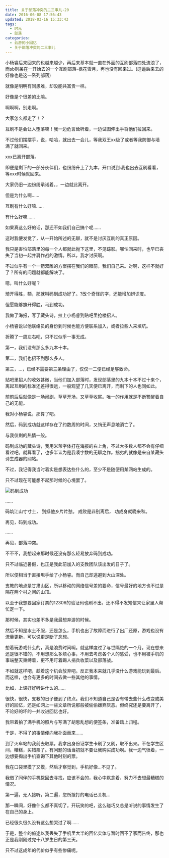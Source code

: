 ```yaml
---
title: 关于部落冲突的二三事儿-20
date: 2016-06-08 17:56:43
updated: 2018-03-16 15:33:43
tags:
  - 时光
  - 部落
categories:
  - 云游的小回忆
  - 关于部落冲突的二三事儿
---
```


小杨睿后来回来的也越来越少，再后来基本就一直在外面的互刷部落四处流浪了，而sb则呆在一开始去的一个互刷部落-枫花雪月，再也没有回来过。(逗逼后来去的好像也是这一系列部落)

就像是明明有同患难，却没能共富贵一样。

<!--more-->

好像是个很差的比喻。

啊啊啊，别走啊。

大家怎么都走了！？

互刷不是会让人堕落嘛！我一边危言耸听着，一边试图伸出手将他们拉回来。

不过他们摆摆手，说，哈哈，就出去一会儿，等我双王xx级了或者等我防御与墙满了就回来。

xxx已离开部落。

即便是剩下的一部分伙伴们，也纷纷升上了九本，开口说到:我也出去互刷看看，等xxx时候就回来。

大家仍旧一边纷纷承诺着。，一边就此离开。

但是为什么啊……

互刷有什么好嘛……

有什么好嘛……

如果真这么好的话，那还不如我们自己搞个呢……

这时我便发觉了，从一开始所述的无聊，就不是讨厌互刷的真正原因。

我只是害怕部落里的每一个人都就此抛下这里，不见踪影。哪怕回来时，也早已丧失了当初一起并肩作战的激情。所以，我才讨厌啊。

不过似乎有一个一箭双雕的方案摆在我们的眼前，我们自己来。对啊，这样不就好了？所有的问题就都能解决了。

嗯，叫什么好呢？

琦开得胜，额，那就叫码到成功好了。?改个奇怪的字，还能增加辨识度。

但愿能够旗开得胜，马到成功。

我做了海报，写了藏头诗，拉上小杨睿到贴吧里抢楼招人。

小杨睿说以他联络员的身份到时候也能方便联系加入，或者拉些人来填坑。

折腾了一周左右吧，只不过似乎一事无成。

第一，我们没有那么多九本十本。

第二，我们也招不到那么多人。

第三，…，已经不需要第三条理由了，仅仅一二便已经足够致命。

贴吧里招人的收效甚微，当他们加入部落时，发现部落里的九本十本不过十来个，离起互刷的标准还差得很远，一般观望了几天便已离开，而剩下的人也同如此。

前前后后就像是一场闹剧，草草开场，又草草收尾。唯一的作用就是不断警醒着自己的无能。

我对小杨睿说，那算了吧。

然后，码到成功就这样存在了约数周的时间，又悄无声息地消亡了。

与我仅剩的热情一般。

码到成功的藏头诗，我用米芾字体打在海报的右上角，不过大多数人都不会有仔细看过吧。就算看了，也多半认为是我凑字数的无聊之作。拙劣的就像是来自某藏头诗生成器的网站。

不过，我记得我当时着实是想表达些什么的，至少不是随便用某网站生成的。

只不过现在可能想不起那时候的心境罢了。

![码到成功](https://yunyoujun.cn/images/clan/win-instant-success.jpg)

……

码筑江山寸寸土，
到抵他乡片片愁。
成败是非别离后，
功成身就晚来秋。

再见，码到成功。

……

再见，部落冲突。

不不不，我想起来那时候还没有那么轻易放弃码到成功。

只不过临近暑假，也正是我此前加入的支教团队该出发的日子了。

所以便相当于直接甩手给了小杨睿。而自己却逃避到大山深处。

支教的地点是甘肃山区，所以移动的网络信号差的要命，信号最好的地方也不过是隔在两个村之间的山顶。

以至于我想要回家订票的12306的验证码也刷不出，还不得不发短信来让家里人帮忙定一下。

那时候，其实也差不多是我最想弃游的时候。

然后不知是水土不服，还是怎么，手机也出了故障而进行了出厂还原，游戏也没有流量更新，可以说更是断了念想。

想着玩游戏什么的，真是浪费时间啊。就这样度过了与世隔绝的一个月。现在想来还是很不错的，不用想那么多烦心事，不用去考虑各个人的感受，也不用被手机的事端整天束缚着，更不用盯着踢人捐兵收菜以及部落战。

不如就这样吧，趁着这个机会放弃吧。反正我本来就几乎没什么游戏能玩到最后。而这样，也会有更多的时间去做一些其他的事情。

比如，上课好好听讲什么的……

很快，很快，支教的日子便到了终点。我们不知道自己是否有带去些什么改变或美好的回忆，还是如网上一些文章所说那般被偷偷嫌弃厌恶。但终究还是要离开了，不论好的坏的一并收进回忆也好。

我带着拍了满手机的照片与写满了胡思乱想的便签条，准备踏上归程。

于是，不得了的事情便向我扑面而来……

到了火车站的我前去取票，我拿出身份证学生卡刷了又刷，取不出来。不在学生区间，糟糕，买错票了。有问题的话当初就不要让我购买成功啊。我一边气愤着，一边想要掏出手机查询下其他时刻的票。

我在口袋里摸了又摸，然后才察觉到，手机好像…不见了。

我借了同伴的手机拨回去寻找，应该不会的，我心中默念着，努力不去想最糟糕的情况。

第一遍，无人接听，第二遍，您所拨打的电话已关机…

那一瞬间，好像什么都不真切了。开玩笑的吧，这么碰巧又总是听说的事情发生了在自己的身上。

已经很久很久没有这么想哭过了啊……

于是，整个的旅途以我丢失了手机里大半的回忆实体与暂时回不了家而告终，那也正是我刚刚过完十八岁生日的第三天。

只不过这成年的代价似乎有些惨痛呢。
